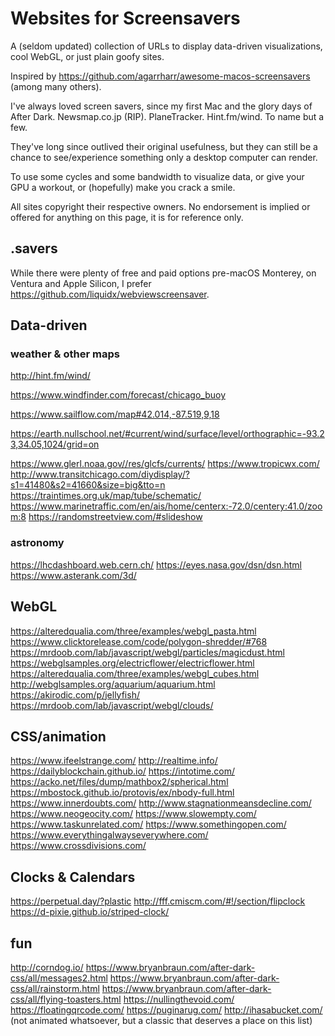 # Websites for Screensavers
 A (seldom updated) collection of URLs to display data-driven visualizations, cool WebGL, or just plain goofy sites.
 
 Inspired by https://github.com/agarrharr/awesome-macos-screensavers (among many others).
 
 I've always loved screen savers, since my first Mac and the glory days of After Dark.  Newsmap.co.jp (RIP).  PlaneTracker.  Hint.fm/wind.  To name but a few.
 
 They've long since outlived their original usefulness, but they can still be a chance to see/experience something only a desktop computer can render.
 
 To use some cycles and some bandwidth to visualize data, or give your GPU a workout, or (hopefully) make you crack a smile.
 
 All sites copyright their respective owners.  No endorsement is implied or offered for anything on this page, it is for reference only.
 
## .savers
 While there were plenty of free and paid options pre-macOS Monterey, on Ventura and Apple Silicon, I prefer https://github.com/liquidx/webviewscreensaver.

## Data-driven

### weather & other maps
http://hint.fm/wind/

https://www.windfinder.com/forecast/chicago_buoy

https://www.sailflow.com/map#42.014,-87.519,9,18

https://earth.nullschool.net/#current/wind/surface/level/orthographic=-93.23,34.05,1024/grid=on

https://www.glerl.noaa.gov//res/glcfs/currents/
https://www.tropicwx.com/
http://www.transitchicago.com/diydisplay/?s1=41480&s2=41660&size=big&tto=n
https://traintimes.org.uk/map/tube/schematic/
https://www.marinetraffic.com/en/ais/home/centerx:-72.0/centery:41.0/zoom:8
https://randomstreetview.com/#slideshow

### astronomy
https://lhcdashboard.web.cern.ch/
https://eyes.nasa.gov/dsn/dsn.html
https://www.asterank.com/3d/

## WebGL
https://alteredqualia.com/three/examples/webgl_pasta.html
https://www.clicktorelease.com/code/polygon-shredder/#768
https://mrdoob.com/lab/javascript/webgl/particles/magicdust.html
https://webglsamples.org/electricflower/electricflower.html
https://alteredqualia.com/three/examples/webgl_cubes.html
http://webglsamples.org/aquarium/aquarium.html
https://akirodic.com/p/jellyfish/
https://mrdoob.com/lab/javascript/webgl/clouds/

## CSS/animation
https://www.ifeelstrange.com/
http://realtime.info/
https://dailyblockchain.github.io/
https://intotime.com/
https://acko.net/files/dump/mathbox2/spherical.html
https://mbostock.github.io/protovis/ex/nbody-full.html
https://www.innerdoubts.com/
http://www.stagnationmeansdecline.com/
https://www.neogeocity.com/
https://www.slowempty.com/
https://www.taskunrelated.com/
https://www.somethingopen.com/
https://www.everythingalwayseverywhere.com/
https://www.crossdivisions.com/

## Clocks & Calendars
https://perpetual.day/?plastic
http://fff.cmiscm.com/#!/section/flipclock
https://d-pixie.github.io/striped-clock/

## fun
http://corndog.io/
https://www.bryanbraun.com/after-dark-css/all/messages2.html
https://www.bryanbraun.com/after-dark-css/all/rainstorm.html
https://www.bryanbraun.com/after-dark-css/all/flying-toasters.html
https://nullingthevoid.com/
https://floatingqrcode.com/
https://puginarug.com/
http://ihasabucket.com/ (not animated whatsoever, but a classic that deserves a place on this list)
